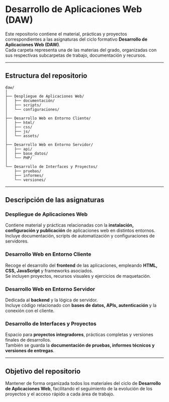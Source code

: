 # Desarrollo de Aplicaciones Web (DAW)

Este repositorio contiene el material, prácticas y proyectos correspondientes a las asignaturas del ciclo formativo **Desarrollo de Aplicaciones Web (DAW)**.  
Cada carpeta representa una de las materias del grado, organizadas con sus respectivas subcarpetas de trabajo, documentación y recursos.

---

## Estructura del repositorio

```
daw/
│
├── Despliegue de Aplicaciones Web/
│   ├── documentación/
│   ├── scripts/
│   └── configuraciones/
│
├── Desarrollo Web en Entorno Cliente/
│   ├── html/
│   ├── css/
│   ├── js/
│   └── assets/
│
├── Desarrollo Web en Entorno Servidor/
│   ├── api/
│   ├── base_datos/
│   └── PHP/
│
└── Desarrollo de Interfaces y Proyectos/
    ├── pruebas/
    ├── informes/
    └── versiones/
```

---

## Descripción de las asignaturas

### Despliegue de Aplicaciones Web
Contiene material y prácticas relacionadas con la **instalación, configuración y publicación** de aplicaciones web en distintos entornos.  
Incluye documentación, scripts de automatización y configuraciones de servidores.

### Desarrollo Web en Entorno Cliente
Recoge el desarrollo del **frontend** de las aplicaciones, empleando **HTML, CSS, JavaScript** y frameworks asociados.  
Se incluyen proyectos, recursos visuales y ejercicios de maquetación.

### Desarrollo Web en Entorno Servidor
Dedicada al **backend** y la lógica de servidor.  
Incluye código relacionado con **bases de datos, APIs, autenticación** y la conexión con el cliente.

### Desarrollo de Interfaces y Proyectos
Espacio para **proyectos integradores**, prácticas completas y versiones finales de desarrollos.  
También se guarda la **documentación de pruebas, informes técnicos y versiones de entregas**.

---

## Objetivo del repositorio
Mantener de forma organizada todos los materiales del ciclo de **Desarrollo de Aplicaciones Web**, facilitando el seguimiento de la evolución de los proyectos y el acceso rápido a cada área de trabajo.
